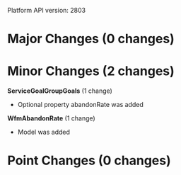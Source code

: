 Platform API version: 2803


# Major Changes (0 changes)


# Minor Changes (2 changes)

**ServiceGoalGroupGoals** (1 change)

* Optional property abandonRate was added

**WfmAbandonRate** (1 change)

* Model was added


# Point Changes (0 changes)
